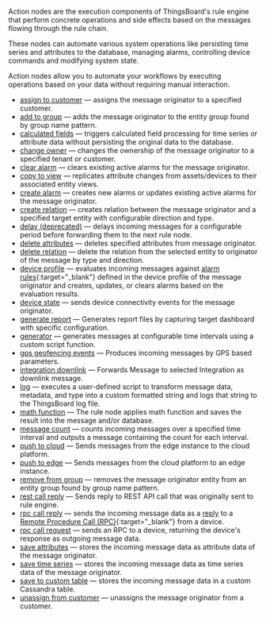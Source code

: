 Action nodes are the execution components of ThingsBoard's rule engine that perform concrete operations and side effects based on the messages flowing through the rule chain.

These nodes can automate various system operations like persisting time series and attributes to the database, managing alarms, controlling device commands and modifying system state. 

Action nodes allow you to automate your workflows by executing operations based on your data without requiring manual interaction.

- [assign to customer](/docs/user-guide/rule-engine-2-0/nodes/action/assign-to-customer) — assigns the message originator to a specified customer.
- [add to group](/docs/user-guide/rule-engine-2-0/nodes/action/add-to-group) — adds the message originator to the entity group found by group name pattern.
- [calculated fields](/docs/user-guide/rule-engine-2-0/nodes/action/calculated-fields) — triggers calculated field processing for time series or attribute data without persisting the original data to the database.
- [change owner](/docs/user-guide/rule-engine-2-0/nodes/action/change-owner) — changes the ownership of the message originator to a specified tenant or customer.
- [clear alarm](/docs/user-guide/rule-engine-2-0/nodes/action/clear-alarm) — clears existing active alarms for the message originator.
- [copy to view](/docs/user-guide/rule-engine-2-0/nodes/action/copy-to-view) — replicates attribute changes from assets/devices to their associated entity views.
- [create alarm](/docs/user-guide/rule-engine-2-0/nodes/action/create-alarm) — creates new alarms or updates existing active alarms for the message originator.
- [create relation](/docs/user-guide/rule-engine-2-0/nodes/action/create-relation) — creates relation between the message originator and a specified target entity with configurable direction and type.
- [delay (deprecated)](/docs/user-guide/rule-engine-2-0/nodes/action/delay) — delays incoming messages for a configurable period before forwarding them to the next rule node.
- [delete attributes](/docs/user-guide/rule-engine-2-0/nodes/action/delete-attributes) — deletes specified attributes from message originator.
- [delete relation](/docs/user-guide/rule-engine-2-0/nodes/action/delete-relation) — delete the relation from the selected entity to originator of the message by type and direction.
- [device profile](/docs/user-guide/rule-engine-2-0/nodes/action/device-profile) — evaluates incoming messages against [alarm rules](/docs/{{docsPrefix}}/user-guide/device-profiles/#alarm-rules){:target="_blank"} defined in the device profile of the message originator and creates, updates, or clears alarms based on the evaluation results.
- [device state](/docs/user-guide/rule-engine-2-0/nodes/action/device-state) — sends device connectivity events for the message originator.
- [generate report](/docs/user-guide/rule-engine-2-0/nodes/action/generate-report) — Generates report files by capturing target dashboard with specific configuration.
- [generator](/docs/user-guide/rule-engine-2-0/nodes/action/generator) — generates messages at configurable time intervals using a custom script function.
- [gps geofencing events](/docs/user-guide/rule-engine-2-0/nodes/action/gps-geofencing-events) — Produces incoming messages by GPS based parameters.
- [integration downlink](/docs/user-guide/rule-engine-2-0/nodes/action/integration-downlink) — Forwards Message to selected Integration as downlink message.
- [log](/docs/user-guide/rule-engine-2-0/nodes/action/log) — executes a user-defined script to transform message data, metadata, and type into a custom formatted string and logs that string to the ThingsBoard log file.
- [math function](/docs/user-guide/rule-engine-2-0/nodes/action/math-function) — The rule node applies math function and saves the result into the message and/or database.
- [message count](/docs/user-guide/rule-engine-2-0/nodes/action/message-count) — counts incoming messages over a specified time interval and outputs a message containing the count for each interval.
- [push to cloud](/docs/user-guide/rule-engine-2-0/nodes/action/push-to-cloud) — Sends messages from the edge instance to the cloud platform.
- [push to edge](/docs/user-guide/rule-engine-2-0/nodes/action/push-to-edge) — Sends messages from the cloud platform to an edge instance.
- [remove from group](/docs/user-guide/rule-engine-2-0/nodes/action/remove-from-group) — removes the message originator entity from an entity group found by group name pattern.
- [rest call reply](/docs/user-guide/rule-engine-2-0/nodes/action/rest-call-reply) — Sends reply to REST API call that was originally sent to rule engine.
- [rpc call reply](/docs/user-guide/rule-engine-2-0/nodes/action/rpc-call-reply) — sends the incoming message data as a [reply]((/docs/{{docsPrefix}}user-guide/rule-engine-2-0/tutorials/rpc-reply-tutorial)) to a [Remote Procedure Call (RPC)](/docs/{{docsPrefix}}user-guide/rpc){:target="_blank"} from a device.
- [rpc call request](/docs/user-guide/rule-engine-2-0/nodes/action/rpc-call-request) — sends an RPC to a device, returning the device's response as outgoing message data.
- [save attributes](/docs/user-guide/rule-engine-2-0/nodes/action/save-attributes) — stores the incoming message data as attribute data of the message originator.
- [save time series](/docs/user-guide/rule-engine-2-0/nodes/action/save-timeseries) — stores the incoming message data as time series data of the message originator.
- [save to custom table](/docs/user-guide/rule-engine-2-0/nodes/action/save-to-custom-table) — stores the incoming message data in a custom Cassandra table.
- [unassign from customer](/docs/user-guide/rule-engine-2-0/nodes/action/unassign-from-customer) — unassigns the message originator from a customer.
